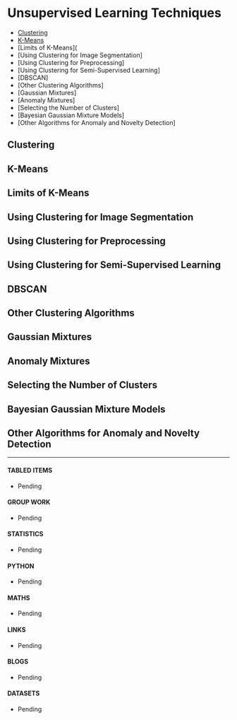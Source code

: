 # Unsupervised Learning Techniques

- [Clustering](#clustering)
- [K-Means](#k-means)
- [Limits of K-Means](
- [Using Clustering for Image Segmentation]
- [Using Clustering for Preprocessing]
- [Using Clustering for Semi-Supervised Learning]
- [DBSCAN]
- [Other Clustering Algorithms]
- [Gaussian Mixtures]
- [Anomaly Mixtures]
- [Selecting the Number of Clusters]
- [Bayesian Gaussian Mixture Models]
- [Other Algorithms for Anomaly and Novelty Detection]

## Clustering
## K-Means
## Limits of K-Means
## Using Clustering for Image Segmentation
## Using Clustering for Preprocessing
## Using Clustering for Semi-Supervised Learning
## DBSCAN
## Other Clustering Algorithms
## Gaussian Mixtures
## Anomaly Mixtures
## Selecting the Number of Clusters
## Bayesian Gaussian Mixture Models
## Other Algorithms for Anomaly and Novelty Detection

___

#### TABLED ITEMS
- Pending

#### GROUP WORK
- Pending

#### STATISTICS
- Pending

#### PYTHON
- Pending

#### MATHS
- Pending

#### LINKS
- Pending

#### BLOGS
- Pending

#### DATASETS
- Pending
